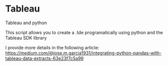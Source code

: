 # Tableau
Tableau and python

This script allows you to create a .tde programatically using python and the Tableau SDK library

I provide more details in the following article:
https://medium.com/@jose.m.garcia1931/integrating-python-pandas-with-tableau-data-extracts-63e23f7c5a99
